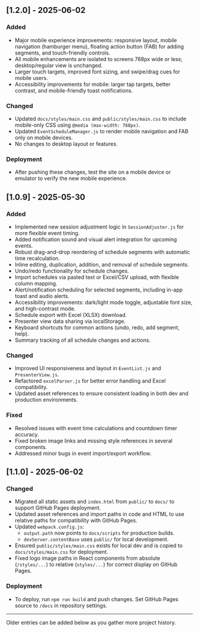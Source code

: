 ## [1.2.0] - 2025-06-02

### Added
- Major mobile experience improvements: responsive layout, mobile navigation (hamburger menu), floating action button (FAB) for adding segments, and touch-friendly controls.
- All mobile enhancements are isolated to screens 768px wide or less; desktop/regular view is unchanged.
- Larger touch targets, improved font sizing, and swipe/drag cues for mobile users.
- Accessibility improvements for mobile: larger tap targets, better contrast, and mobile-friendly toast notifications.

### Changed
- Updated `docs/styles/main.css` and `public/styles/main.css` to include mobile-only CSS using `@media (max-width: 768px)`.
- Updated `EventScheduleManager.js` to render mobile navigation and FAB only on mobile devices.
- No changes to desktop layout or features.

### Deployment
- After pushing these changes, test the site on a mobile device or emulator to verify the new mobile experience.

## [1.0.9] - 2025-05-30

### Added
- Implemented new session adjustment logic in `SessionAdjuster.js` for more flexible event timing.
- Added notification sound and visual alert integration for upcoming events.
- Robust drag-and-drop reordering of schedule segments with automatic time recalculation.
- Inline editing, duplication, addition, and removal of schedule segments.
- Undo/redo functionality for schedule changes.
- Import schedules via pasted text or Excel/CSV upload, with flexible column mapping.
- Alert/notification scheduling for selected segments, including in-app toast and audio alerts.
- Accessibility improvements: dark/light mode toggle, adjustable font size, and high-contrast mode.
- Schedule export with Excel (XLSX) download.
- Presenter view data sharing via localStorage.
- Keyboard shortcuts for common actions (undo, redo, add segment, help).
- Summary tracking of all schedule changes and actions.

### Changed
- Improved UI responsiveness and layout in `EventList.js` and `PresenterView.js`.
- Refactored `excelParser.js` for better error handling and Excel compatibility.
- Updated asset references to ensure consistent loading in both dev and production environments.

### Fixed
- Resolved issues with event time calculations and countdown timer accuracy.
- Fixed broken image links and missing style references in several components.
- Addressed minor bugs in event import/export workflow.

## [1.1.0] - 2025-06-02

### Changed
- Migrated all static assets and `index.html` from `public/` to `docs/` to support GitHub Pages deployment.
- Updated asset references and import paths in code and HTML to use relative paths for compatibility with GitHub Pages.
- Updated `webpack.config.js`:
  - `output.path` now points to `docs/scripts` for production builds.
  - `devServer.contentBase` uses `public/` for local development.
- Ensured `public/styles/main.css` exists for local dev and is copied to `docs/styles/main.css` for deployment.
- Fixed logo image paths in React components from absolute (`/styles/...`) to relative (`styles/...`) for correct display on GitHub Pages.

### Deployment
- To deploy, run `npm run build` and push changes. Set GitHub Pages source to `/docs` in repository settings.

---

Older entries can be added below as you gather more project history.
